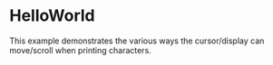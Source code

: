# HelloWorld

This example demonstrates the various ways the cursor/display can move/scroll when printing characters.

